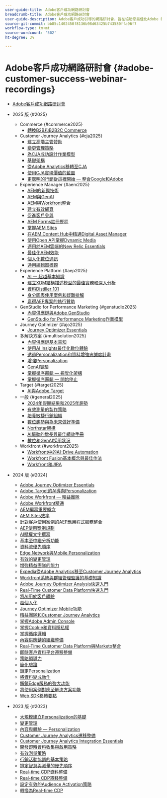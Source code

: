 ```yaml
---
user-guide-title: Adobe客戶成功網路研討會
breadcrumb-title: Adobe客戶成功網路研討會
user-guide-description: Adobe客戶成功引導的網路研討會，旨在協助您最佳化Adobe Experience Cloud投資。 獲得有價值的深入分析，以最大化價值並提高Adobe解決方案的採用率。
source-git-commit: bb85c1402450f8136b98d63425b743580ffa96f7
workflow-type: tm+mt
source-wordcount: '502'
ht-degree: 3%

---
```



# Adobe客戶成功網路研討會 {#adobe-customer-success-webinar-recordings}

+ [Adobe客戶成功網路研討會](overview.md)
+ 2025 版 {#2025}
   + Commerce {#commerce2025}
      + [轉換B2B和B2B2C Commerce](2025/transforming-b2b-commerce.md)
   + Customer Journey Analytics {#cja2025}
      + [建立高階主管贊助](2025/cja-success.md)
      + [變更管理策略](2025/cja-adoption.md)
      + [為CJA成功設計作業模型](2025/cja-operating-model.md)
      + [基礎架構](2025/cja-vision.md)
      + [從Adobe Analytics移轉至CJA](2025/analytics-to-cja-migration.md)
      + [使用CJA實現價值的藍圖](2025/roadmap-to-value-cja.md)
      + [更聰明的行銷從這裡開始 — 整合Google和Adobe](2025/smarter-marketing-starts-here-integrating-google-and-adobe.md)
   + Experience Manager {#aem2025}
      + [AEM的新興技術](2025/personalized-experiences-aem.md)
      + [AEM與GenAI](2025/aem-genai.md)
      + [AEM與Workfront整合](2025/aem-workfront-integration.md)
      + [建立有效網頁](2025/build-effective-web-pages.md)
      + [促進客戶參與](2025/driving-customer-engagement.md)
      + [AEM Forms註冊歷程](2025/payer-enrollment-journey.md)
      + [掌握AEM Sites](2025/mastering-aem-sites.md)
      + [在AEM Content Hub中精通Digital Asset Manager](2025/mastering-dam-aem-content-hub.md)
      + [使用Open API掌握Dynamic Media](2025/dynamic-media-open-ai.md)
      + [適用於AEM雲端的New Relic Essentials](2025/new-relic-essentials-aem-cloud.md)
      + [最佳化AEM效能](2025/optimize-aem-performance.md)
      + [個人化數位通訊](2025/personalize-digital-communications.md)
      + [通用編輯器概觀](2025/modern-aem-authoring.md)
   + Experience Platform {#aep2025}
      + [AI — 超越基本知識](2025/ai-beyond-basics.md)
      + [建立XDM結構描述模型的最佳實務和深入分析](2025/model-xdm-schemas.md)
      + [資料Distiller 101](2025/data-distiller-101.md)
      + [身分圖表使用案例和疑難排解](2025/identity-graph.md)
      + [贏得AEP專案的執行贊助](2025/exec-sponsorship-aep-projects.md)
   + GenStudio for Performance Marketing {#genstudio2025}
      + [內容供應鏈與Adobe GenStudio](2025/csc-gen-studio.md)
      + [GenStudio for Performance Marketing作業模型](2025/genstudio-for-performance-marketing-operating-model.md)
   + Journey Optimizer {#ajo2025}
      + [Journey Optimizer Essentials](2025/journey-optimizer-essentials.md)
   + 多解決方案 {#multisolution2025}
      + [內容供應鏈基本需知](2025/content-supply-chain-basics.md)
      + [使用AI Insights最佳化數位體驗](2025/accelerating-digital-experience-optimization.md)
      + [透過Personalization和資料增強忠誠度計畫](2025/enhance-loyalty-programs.md)
      + [增強Personalization](2025/enhancing-personalization.md)
      + [GenAI實驗](2025/gen-ai-experimentation.md)
      + [掌握循序邏輯 — 視覺化架構](2025/mastering-sequential-logic.md)
      + [掌握循序邏輯 — 開始停止](2025/sequential-logic-start-stop.md)
   + Target {#target2025}
      + [AI與Adobe Target](2025/ai-adobe-target.md)
   + 一般 {#general2025}
      + [2024年假期結果和2025年趨勢](2025/adobe-digital-insights.md)
      + [有效測量的製作策略](2025/impactful-insights.md)
      + [培養敏捷行銷組織](2025/agile-marketing-organization.md)
      + [數位趨勢與為未來做好準備](2025/digital-trends-preparing-future.md)
      + [Northstar架構](2025/northstar-architecture.md)
      + [AI驅動的增長與最佳績效手冊](2025/ai-driven-growth.md)
      + [數位和GenAI採用狀況](2025/state-of-digital-and-genai-adoption-webinar.md)
   + Workfront {#workfront2025}
      + [Workfront中的AI-Drive Automation](2025/unlock-efficiency-ai-drive-automation-workfront.md)
      + [Workfront Fusion基本概念與最佳作法](2025/adobe-workfront-fusion-best-practices.md)
      + [Workfront和JIRA](2025/workfront-and-jira.md)

+ 2024 版 {#2024}
   + [Adobe Journey Optimizer Essentials](2024/ajo-essentials.md)
   + [Adobe Target的AI導向Personalization](2024/ai-personalization.md)
   + [Adobe Workfront — 精益團隊](2024/workfront-lean-teams.md)
   + [Adobe Workfront精通](2024/workfront-mastery.md)
   + [AEM編寫重要概念](2024/aem-authoring-concepts.md)
   + [AEM Sites效率](2024/aem-sites-efficiencies.md)
   + [針對客戶使用案例的AEP應用程式服務整合](2024/aep-apps-services-integrations.md)
   + [AEP使用案例規劃](2024/aep-use-case-planning.md)
   + [AI賦權文字撰寫](2024/ai-copywriting.md)
   + [基本至中繼分析功能](2024/basic-to-intermediate-analysis-capabilities.md)
   + [資料流優先順序](2024/data-stream-prioritization.md)
   + [Edge Network與Mobile Personalization](2024/edge-network-mobile-personalization.md)
   + [有效的變更管理](2024/effective-change-management.md)
   + [增強精益團隊的能力](2024/empowering-lean-teams.md)
   + [Expedia從Adobe Analytics移至Customer Journey Analytics](2024/expedia-aa-to-cja.md)
   + [Workfront系統與群組管理監護的基礎知識](2024/workfront-admin-guardianship.md)
   + [Adobe Journey Optimizer Analysis快速入門](2024/getting-started-ajo-analysis.md)
   + [Real-Time Customer Data Platform快速入門](2024/getting-started-rtcdp.md)
   + [將AI用於客戶體驗](2024/ai-customer-experience.md)
   + [超個人化](2024/hyperpersonalization.md)
   + [Journey Optimizer Mobile功能](2024/journey-optimizer-mobile-capabilities.md)
   + [精益團隊和Customer Journey Analytics](2024/lean-teams-cja.md)
   + [掌握Adobe Admin Console](2024/adobe-admin-console.md)
   + [掌握Cookie和資料隱私權](2024/mastering-cookies-data-privacy.md)
   + [掌握循序邏輯](2024/sequential-logic.md)
   + [內容供應鏈的組織整備](2024/organizational-readiness-content-supply-chain.md)
   + [Real-Time Customer Data Platform與Marketo整合](2024/aep-marketo-integration.md)
   + [即時客戶資料平台遷移整備](2024/rtcdp-migration-readiness.md)
   + [策略領導力](2024/strategic-leadership.md)
   + [簡化驗證](2024/streamline-authentication.md)
   + [鎖定Personalization](2024/target-personalization.md)
   + [將資料變成動作](2024/turning-data-into-action.md)
   + [解鎖Edge服務的強大功能](2024/edge-delivery-services.md)
   + [將使用案例對應至解決方案功能](2024/use-case-mapping.md)
   + [Web SDK移轉要點](2024/web-sdk-migration.md)

+ 2023 版 {#2023}
   + [大規模建立Personalization的基礎](2023/personalization-at-scale.md)
   + [變更管理](2023/change-management.md)
   + [內容與體驗 — Personalization](2023/content-experiences-personalization.md)
   + [Customer Journey Analytics遷移整備](2023/cja-migration-readiness.md)
   + [Customer Journey Analytics Integration Essentials](2023/cja-integration-essentials.md)
   + [開發即時資料收集與啟用策略](2023/data-collection-activation-strategy.md)
   + [有效測量策略](2023/measurement-strategy.md)
   + [行銷活動協調的基本策略](2023/foundational-strategy-campaign.md)
   + [排定智慧與測量的優先順序](2023/intelligence-and-measurement.md)
   + [Real-time CDP資料整備](2023/rtcdp-migration-data-readiness.md)
   + [Real-time CDP遷移整備](2023/rtcdp-migration-readiness.md)
   + [設定有效的Audience Activation策略](2023/audience-activation.md)
   + [轉換為Real-time CDP](2023/aam-to-rtcdp.md)
